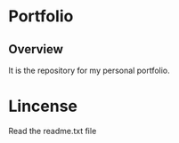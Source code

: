 # Portfolio

## Overview
It is the repository for my personal portfolio.


# Lincense
Read the readme.txt file
